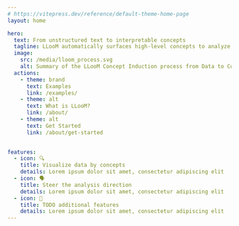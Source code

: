 ```yaml
---
# https://vitepress.dev/reference/default-theme-home-page
layout: home

hero:
  text: From unstructured text to interpretable concepts
  tagline: LLooM automatically surfaces high-level concepts to analyze unstructured text
  image:
    src: /media/lloom_process.svg
    alt: Summary of the LLooM Concept Induction process from Data to Concepts to an interactive LLooM Workbench visualization
  actions:
    - theme: brand
      text: Examples
      link: /examples/
    - theme: alt
      text: What is LLooM?
      link: /about/
    - theme: alt
      text: Get Started
      link: /about/get-started
    

features:
  - icon: 🔍
    title: Visualize data by concepts
    details: Lorem ipsum dolor sit amet, consectetur adipiscing elit
  - icon: 🗣️
    title: Steer the analysis direction
    details: Lorem ipsum dolor sit amet, consectetur adipiscing elit
  - icon: 🔁
    title: TODO additional features
    details: Lorem ipsum dolor sit amet, consectetur adipiscing elit
---
```


